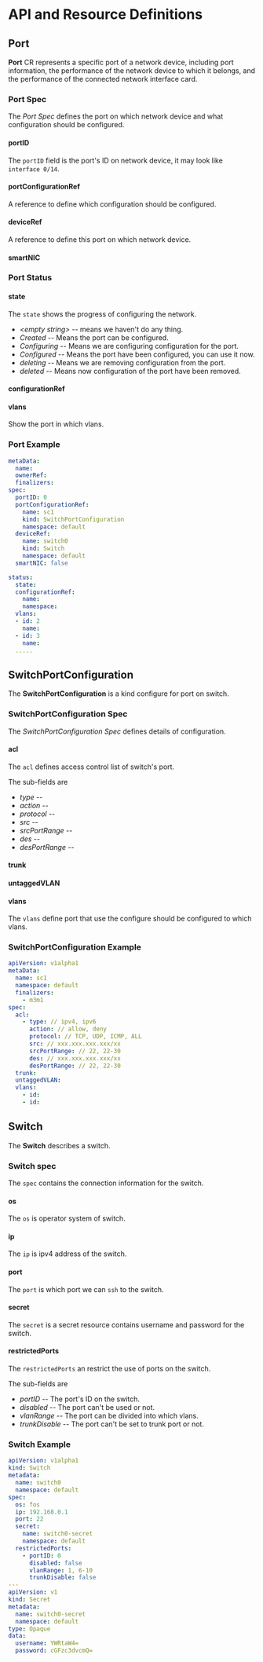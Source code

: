 # API and Resource Definitions

## Port

**Port** CR represents a specific port of a network device, including port information,
the performance of the network device to which it belongs, and the performance of
the connected network interface card.

### Port Spec

The *Port Spec* defines the port on which network device and what configuration should be configured.

#### portID

The `portID` field is the port's ID on network device, it may look like `interface 0/14`.

#### portConfigurationRef

A reference to define which configuration should be configured.

#### deviceRef

A reference to define this port on which network device.

#### smartNIC

<!-- TODO -->

### Port Status

#### state

The `state` shows the progress of configuring the network.

* *\<empty string\>* -- means we haven't do any thing.
* *Created* -- Means the port can be configured.
* *Configuring* -- Means we are configuring configuration for the port.
* *Configured* -- Means the port have been configured, you can use it now.
* *deleting* -- Means we are removing configuration from the port.
* *deleted* -- Means now configuration of the port have been removed.

#### configurationRef

<!-- TODO -->

#### vlans

Show the port in which vlans.

### Port Example

```yaml
metaData:
  name:
  ownerRef:
  finalizers:
spec:
  portID: 0
  portConfigurationRef:
    name: sc1
    kind: SwitchPortConfiguration
    namespace: default
  deviceRef:
    name: switch0
    kind: Switch
    namespace: default
  smartNIC: false

status:
  state:
  configurationRef:
    name:
    namespace:
  vlans:
  - id: 2
    name:
  - id: 3
    name:
  .....
```

## SwitchPortConfiguration

The **SwitchPortConfiguration** is a kind configure for port on switch.

### SwitchPortConfiguration Spec

The *SwitchPortConfiguration Spec* defines details of configuration.

#### acl

The `acl` defines access control list of switch's port.

The sub-fields are

<!-- TODO -->
* *type* --
* *action* --
* *protocol* --
* *src* --
* *srcPortRange* --
* *des* --
* *desPortRange* --

#### trunk

<!-- TODO -->

#### untaggedVLAN

<!-- TODO -->

#### vlans

The `vlans` define port that use the configure should be configured to which vlans.

### SwitchPortConfiguration Example

```yaml
apiVersion: v1alpha1
metaData:
  name: sc1
  namespace: default
  finalizers:
    - m3m1
spec:
  acl:
    - type: // ipv4, ipv6
      action: // allow, deny
      protocol: // TCP, UDP, ICMP, ALL
      src: // xxx.xxx.xxx.xxx/xx
      srcPortRange: // 22, 22-30
      des: // xxx.xxx.xxx.xxx/xx
      desPortRange: // 22, 22-30
  trunk:
  untaggedVLAN:
  vlans:
    - id:
    - id:
```



## Switch

The **Switch** describes a switch.

### Switch spec

The `spec` contains the connection information for the switch.

#### os

The `os` is operator system of switch.

#### ip

The `ip` is ipv4 address of the switch.

#### port

The `port` is which port we can `ssh` to the switch.

#### secret

The `secret` is a secret resource contains username and password for the switch.

#### restrictedPorts

The `restrictedPorts` an restrict the use of ports on the switch.

The sub-fields are

* *portID* -- The port's ID on the switch.
* *disabled* -- The port can't be used or not.
* *vlanRange* -- The port can be divided into which vlans.
* *trunkDisable* -- The port can't be set to trunk port or not.

### Switch Example
```yaml
apiVersion: v1alpha1
kind: Switch
metadata:
  name: switch0
  namespace: default
spec:
  os: fos
  ip: 192.168.0.1
  port: 22
  secret:
    name: switch0-secret
    namespace: default
  restrictedPorts:
    - portID: 0
      disabled: false
      vlanRange: 1, 6-10
      trunkDisable: false
---
apiVersion: v1
kind: Secret
metadata:
  name: switch0-secret
  namespace: default
type: Opaque
data:
  username: YWRtaW4=
  password: cGFzc3dvcmQ=
```
